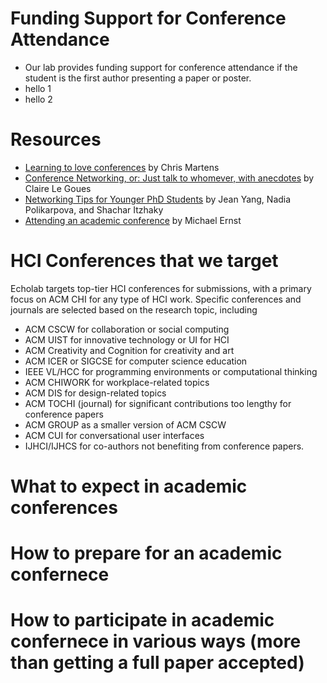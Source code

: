 # Funding Support for Conference Attendance

- Our lab provides funding support for conference attendance if the student is the first author presenting a paper or poster.
- hello 1
- hello 2

# Resources

- [Learning to love conferences](http://lambdamaphone.blogspot.com/2016/05/learning-to-love-conferences.html) by Chris Martens
- [Conference Networking, or: Just talk to whomever, with anecdotes](https://clairelegoues.com/2017/05/14/conference-networking-or-just-talk-to-whomever-with-anecdotes/) by Claire Le Goues
- [Networking Tips for Younger PhD Students](http://jxyzabc.blogspot.com/2016/05/networking-tips-for-younger-phd-students.html) by Jean Yang, Nadia Polikarpova, and Shachar Itzhaky
- [Attending an academic conference](https://homes.cs.washington.edu/~mernst/advice/conference-attendance.html) by Michael Ernst

# HCI Conferences that we target

Echolab targets top-tier HCI conferences for submissions, with a primary focus on ACM CHI for any type of HCI work. Specific conferences and journals are selected based on the research topic, including

- ACM CSCW for collaboration or social computing
- ACM UIST for innovative technology or UI for HCI
- ACM Creativity and Cognition for creativity and art
- ACM ICER or SIGCSE for computer science education
- IEEE VL/HCC for programming environments or computational thinking
- ACM CHIWORK for workplace-related topics
- ACM DIS for design-related topics
- ACM TOCHI (journal) for significant contributions too lengthy for conference papers
- ACM GROUP as a smaller version of ACM CSCW
- ACM CUI for conversational user interfaces
- IJHCI/IJHCS for co-authors not benefiting from conference papers.

# What to expect in academic conferences

# How to prepare for an academic confernece

# How to participate in academic confernece in various ways (more than getting a full paper accepted)